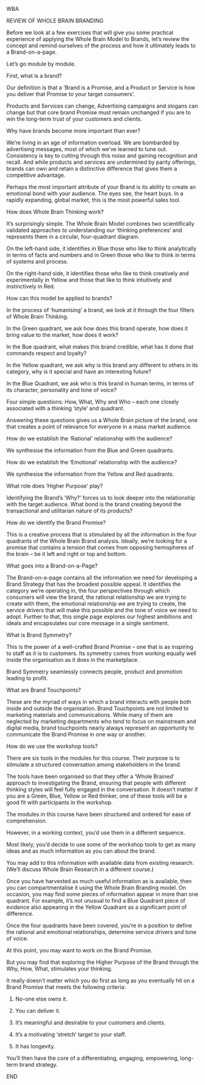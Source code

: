 WBA


REVIEW OF WHOLE BRAIN BRANDING


Before we look at a few exercises that will give you some practical experience of applying the Whole Brain Model to Brands, let’s review the concept and remind ourselves of the process and how it ultimately leads to a Brand-on-a-page.


Let’s go module by module.


First, what is a brand?


Our definition is that a ‘Brand is a Promise, and a Product or Service is how you deliver that Promise to your target consumers’.


Products and Services can change, Advertising campaigns and slogans can change but that core brand Promise must remain unchanged if you are to win the long-term trust of your customers and clients.


Why have brands become more important than ever?


We’re living in an age of information overload. We are bombarded by advertising messages, most of which we’ve learned to tune out. Consistency is key to cutting through this noise and gaining recognition and recall. And while products and services are undermined by parity offerings, brands can own and retain a distinctive difference that gives them a competitive advantage.


Perhaps the most important attribute of your Brand is its ability to create an emotional bond with your audience. The eyes see, the heart buys. In a rapidly expanding, global market, this is the most powerful sales tool.


How does Whole Brain Thinking work?


It’s surprisingly simple. The Whole Brain Model combines two scientifically validated approaches to understanding our ‘thinking preferences’ and represents them in a circular, four-quadrant diagram.


On the left-hand side, it identifies in Blue those who like to think analytically in terms of facts and numbers and in Green those who like to think in terms of systems and process.


On the right-hand side, it identifies those who like to think creatively and experimentally in Yellow and those that like to think intuitively and instinctively in Red.


How can this model be applied to brands?


In the process of ‘humanising’ a brand, we look at it through the four filters of Whole Brain Thinking.


In the Green quadrant, we ask how does this brand operate, how does it bring value to the market, how does it work?


In the Bue quadrant, what makes this brand credible, what has it done that commands respect and loyalty?


In the Yellow quadrant, we ask why is this brand any different to others in its category, why is it special and have an interesting future?


In the Blue Quadrant, we ask who is this brand in human terms, in terms of its character, personality and tone of voice?


Four simple questions: How, What, Why and Who – each one closely associated with a thinking ‘style’ and quadrant.


Answering these questions gives us a Whole Brain picture of the brand, one that creates a point of relevance for everyone in a mass market audience.


How do we establish the ‘Rational’ relationship with the audience?


We synthesise the information from the Blue and Green quadrants.


How do we establish the ‘Emotional’ relationship with the audience?


We synthesise the information from the Yellow and Red quadrants.


What role does ‘Higher Purpose’ play?


Identifying the Brand’s ‘Why?’ forces us to look deeper into the relationship with the target audience. What bond is the brand creating beyond the transactional and utilitarian nature of its products?


How do we identify the Brand Promise?


This is a creative process that is stimulated by all the information in the four quadrants of the Whole Brain Brand analysis. Ideally, we’re looking for a promise that contains a tension that comes from opposing hemispheres of the brain – be it left and right or top and bottom.


What goes into a Brand-on-a-Page?


The Brand-on-a-page contains all the information we need for developing a Brand Strategy that has the broadest possible appeal. It identifies the category we’re operating in, the four perspectives through which consumers will view the brand, the rational relationship we are trying to create with them, the emotional relationship we are trying to create, the service drivers that will make this possible and the tone of voice we need to adopt. Further to that, this single page explores our highest ambitions and ideals and encapsulates our core message in a single sentiment.


What is Brand Symmetry?


This is the power of a well-crafted Brand Promise – one that is as inspiring to staff as it is to customers. Its symmetry comes from working equally well inside the organisation as it does in the marketplace.


Brand Symmetry seamlessly connects people, product and promotion leading to profit.


What are Brand Touchpoints?


These are the myriad of ways in which a brand interacts with people both inside and outside the organisation. Brand Touchpoints are not limited to marketing materials and communications. While many of them are neglected by marketing departments who tend to focus on mainstream and digital media, brand touchpoints nearly always represent an opportunity to communicate the Brand Promise in one way or another.


How do we use the workshop tools?


There are six tools in the modules for this course. Their purpose is to stimulate a structured conversation among stakeholders in the brand.


The tools have been organised so that they offer a ‘Whole Brained’ approach to investigating the Brand, ensuring that people with different thinking styles will feel fully engaged in the conversation. It doesn’t matter if you are a Green, Blue, Yellow or Red thinker, one of these tools will be a good fit with participants in the workshop.


The modules in this course have been structured and ordered for ease of comprehension.


However, in a working context, you’d use them in a different sequence.


Most likely, you’d decide to use some of the workshop tools to get as many ideas and as much information as you can about the brand.


You may add to this information with available data from existing research. (We’ll discuss Whole Brain Research in a different course.)


Once you have harvested as much useful information as is available, then you can compartmentalise it using the Whole Brain Branding model. On occasion, you may find some pieces of information appear in more than one quadrant. For example, it’s not unusual to find a Blue Quadrant piece of evidence also appearing in the Yellow Quadrant as a significant point of difference.


Once the four quadrants have been covered, you’re in a position to define the rational and emotional relationships, determine service drivers and tone of voice.


At this point, you may want to work on the Brand Promise.


But you may find that exploring the Higher Purpose of the Brand through the Why, How, What, stimulates your thinking.


It really doesn’t matter which you do first as long as you eventually hit on a Brand Promise that meets the following criteria:


1. No-one else owns it.


2. You can deliver it.


3. It’s meaningful and desirable to your customers and clients.


4. It’s a motivating ‘stretch’ target to your staff.


5. It has longevity.


You’ll then have the core of a differentiating, engaging, empowering, long-term brand strategy.


END

